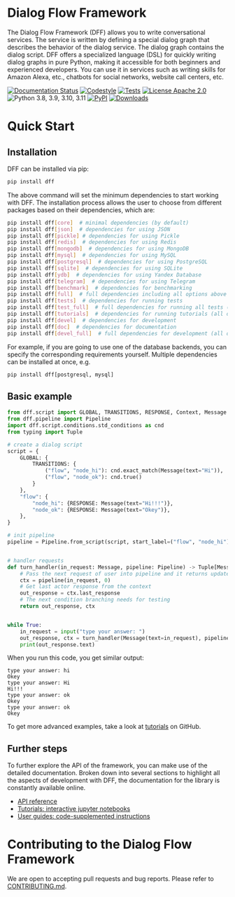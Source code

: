 
# Dialog Flow Framework

The Dialog Flow Framework (DFF) allows you to write conversational services.
The service is written by defining a special dialog graph that describes the behavior of the dialog service.
The dialog graph contains the dialog script. DFF offers a specialized language (DSL) for quickly writing dialog graphs in pure Python, making it accessible for both beginners and experienced developers.
You can use it in services such as writing skills for Amazon Alexa, etc., chatbots for social networks, website call centers, etc.

[![Documentation Status](https://github.com/deeppavlov/dialog_flow_framework/workflows/build_and_publish_docs/badge.svg)](https://deeppavlov.github.io/dialog_flow_framework)
[![Codestyle](https://github.com/deeppavlov/dialog_flow_framework/workflows/codestyle/badge.svg)](https://github.com/deeppavlov/dialog_flow_framework/actions/workflows/codestyle.yml)
[![Tests](https://github.com/deeppavlov/dialog_flow_framework/workflows/test_coverage/badge.svg)](https://github.com/deeppavlov/dialog_flow_framework/actions/workflows/test_coverage.yml)
[![License Apache 2.0](https://img.shields.io/badge/license-Apache%202.0-blue.svg)](https://github.com/deeppavlov/dialog_flow_framework/blob/master/LICENSE)
![Python 3.8, 3.9, 3.10, 3.11](https://img.shields.io/badge/python-3.8%20%7C%203.9%20%7C%203.10%20%7C%203.11-green.svg)
[![PyPI](https://img.shields.io/pypi/v/dff)](https://pypi.org/project/dff/)
[![Downloads](https://pepy.tech/badge/dff)](https://pepy.tech/project/dff)

# Quick Start
## Installation

DFF can be installed via pip:

```bash
pip install dff
```

The above command will set the minimum dependencies to start working with DFF. 
The installation process allows the user to choose from different packages based on their dependencies, which are:
```bash
pip install dff[core]  # minimal dependencies (by default)
pip install dff[json]  # dependencies for using JSON
pip install dff[pickle] # dependencies for using Pickle
pip install dff[redis]  # dependencies for using Redis
pip install dff[mongodb]  # dependencies for using MongoDB
pip install dff[mysql]  # dependencies for using MySQL
pip install dff[postgresql]  # dependencies for using PostgreSQL
pip install dff[sqlite]  # dependencies for using SQLite
pip install dff[ydb]  # dependencies for using Yandex Database
pip install dff[telegram]  # dependencies for using Telegram
pip install dff[benchmark]  # dependencies for benchmarking
pip install dff[full]  # full dependencies including all options above
pip install dff[tests]  # dependencies for running tests
pip install dff[test_full]  # full dependencies for running all tests (all options above)
pip install dff[tutorials]  # dependencies for running tutorials (all options above)
pip install dff[devel]  # dependencies for development
pip install dff[doc]  # dependencies for documentation
pip install dff[devel_full]  # full dependencies for development (all options above)
```

For example, if you are going to use one of the database backends,
you can specify the corresponding requirements yourself. Multiple dependencies can be installed at once, e.g.
```bash
pip install dff[postgresql, mysql]
```

## Basic example

```python
from dff.script import GLOBAL, TRANSITIONS, RESPONSE, Context, Message
from dff.pipeline import Pipeline
import dff.script.conditions.std_conditions as cnd
from typing import Tuple

# create a dialog script
script = {
    GLOBAL: {
        TRANSITIONS: {
            ("flow", "node_hi"): cnd.exact_match(Message(text="Hi")),
            ("flow", "node_ok"): cnd.true()
        }
    },
    "flow": {
        "node_hi": {RESPONSE: Message(text="Hi!!!")},
        "node_ok": {RESPONSE: Message(text="Okey")},
    },
}

# init pipeline
pipeline = Pipeline.from_script(script, start_label=("flow", "node_hi"))


# handler requests
def turn_handler(in_request: Message, pipeline: Pipeline) -> Tuple[Message, Context]:
    # Pass the next request of user into pipeline and it returns updated context with actor response
    ctx = pipeline(in_request, 0)
    # Get last actor response from the context
    out_response = ctx.last_response
    # The next condition branching needs for testing
    return out_response, ctx


while True:
    in_request = input("type your answer: ")
    out_response, ctx = turn_handler(Message(text=in_request), pipeline)
    print(out_response.text)
```

When you run this code, you get similar output:
```
type your answer: hi
Okey
type your answer: Hi
Hi!!!
type your answer: ok
Okey
type your answer: ok
Okey
```

To get more advanced examples, take a look at
[tutorials](https://github.com/deeppavlov/dialog_flow_framework/tree/master/tutorials) on GitHub.

## Further steps

To further explore the API of the framework, you can make use of the detailed documentation. 
Broken down into several sections to highlight all the aspects of development with DFF,
the documentation for the library is constantly available online.

* [API reference](https://deeppavlov.github.io/dialog_flow_framework/reference.html)
* [Tutorials: interactive jupyter notebooks](https://deeppavlov.github.io/dialog_flow_framework/tutorials.html)
* [User guides: code-supplemented instructions](https://deeppavlov.github.io/dialog_flow_framework/user_guides.html)

# Contributing to the Dialog Flow Framework

We are open to accepting pull requests and bug reports.
Please refer to [CONTRIBUTING.md](https://github.com/deeppavlov/dialog_flow_framework/blob/master/CONTRIBUTING.md).
